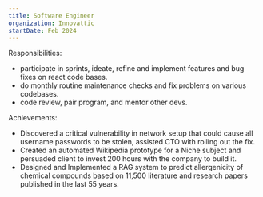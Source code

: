 ```yaml
---
title: Software Engineer
organization: Innovattic
startDate: Feb 2024
---
```


Responsibilities:

- participate in sprints, ideate, refine and implement features and bug fixes on react code bases.
- do monthly routine maintenance checks and fix problems on various codebases.
- code review, pair program, and mentor other devs.

Achievements:

- Discovered a critical vulnerability in network setup that could cause all username passwords to be stolen, assisted CTO with rolling out the fix.
- Created an automated Wikipedia prototype for a Niche subject and persuaded client to invest 200 hours with the company to build it.
- Designed and Implemented a RAG system to predict allergenicity of chemical compounds based on 11,500 literature and research papers published in the last 55 years.
